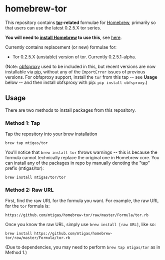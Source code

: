 # homebrew-tor

This repository contains **[tor][tor]-related** formulae for [Homebrew][brew],
primarily so that users can use the latest 0.2.5.X tor series.

**You will need to [install Homebrew][brew_install] to use this**, see
[here][brew_install].

Currently contains replacement (or new) formulae for:

* Tor 0.2.5.X (unstable) version of tor. Currently 0.2.5.1-alpha.

[tor]: https://www.torproject.org/
[brew]: http://mxcl.github.com/homebrew/
[brew_install]: https://github.com/mxcl/homebrew/wiki/installation

(Note: [obfsproxy][obfsproxy] used to be included in this, but recent versions
are now installable via [pip][pip], without any of the `ImportError` issues
of previous versions. For obfsproxy support, install the `tor` from this tap
-- see **Usage** below -- and then install obfsproxy with pip:
`pip install obfsproxy`.)

[obfsproxy]: https://www.torproject.org/projects/obfsproxy.html.en
[pip]: https://pypi.python.org/pypi/pip

## Usage

There are two methods to install packages from this repository.

### Method 1: Tap

Tap the repository into your brew installation

    brew tap mtigas/tor

You'll notice that `brew install tor` throws warnings -- this is because
the formula cannot technically replace the original one in Homebrew core.
You can install any of the packages in repo by manually denoting the "tap"
prefix (mtigas/tor):

	brew install mtigas/tor/tor

### Method 2: Raw URL

First, find the raw URL for the formula you want. For example, the raw URL for
the `tor` formula is:

    https://github.com/mtigas/homebrew-tor/raw/master/Formula/tor.rb

Once you know the raw URL, simply use `brew install [raw URL]`, like so:

    brew install https://github.com/mtigas/homebrew-tor/raw/master/Formula/tor.rb

(Due to dependencies, you may need to perform `brew tap mtigas/tor` as in Method 1.)
